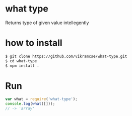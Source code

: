 # what type
Returns type of given value intellegently

# how to install
```sh
$ git clone https://github.com/vikramcse/what-type.git
$ cd what-type
$ npm install .
```
# Run
```js
var what = require('what-type');
console.log(what([]));
// -> 'array'
```